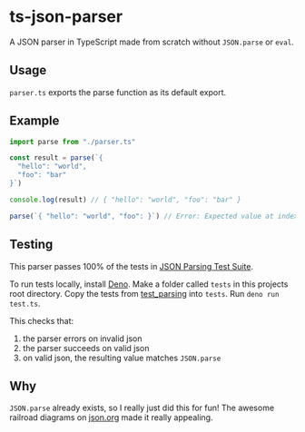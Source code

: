 # ts-json-parser

A JSON parser in TypeScript made from scratch without `JSON.parse` or `eval`.

## Usage

`parser.ts` exports the parse function as its default export.

## Example

```ts
import parse from "./parser.ts"

const result = parse(`{
  "hello": "world",
  "foo": "bar"
}`)

console.log(result) // { "hello": "world", "foo": "bar" }

parse(`{ "hello": "world", "foo": }`) // Error: Expected value at index 27
```

## Testing

This parser passes 100% of the tests in [JSON Parsing Test Suite](https://github.com/nst/JSONTestSuite).

To run tests locally, install [Deno](https://deno.land/). Make a folder called `tests` in this projects root directory. Copy the tests from [test_parsing](https://github.com/nst/JSONTestSuite/tree/master/test_parsing) into `tests`. Run `deno run test.ts`. 

This checks that: 
1. the parser errors on invalid json
2. the parser succeeds on valid json
3. on valid json, the resulting value matches `JSON.parse`

## Why

`JSON.parse` already exists, so I really just did this for fun! The awesome railroad diagrams on [json.org](https://www.json.org/json-en.html) made it really appealing.
